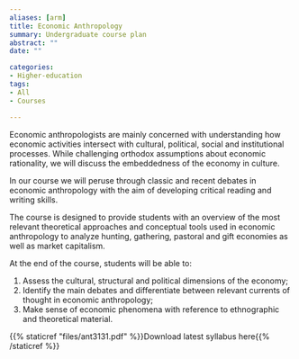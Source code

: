 ```yaml
---
aliases: [arm]
title: Economic Anthropology
summary: Undergraduate course plan
abstract: ""
date: ""

categories:
- Higher-education
tags:
- All
- Courses

---
```


Economic anthropologists are mainly concerned with understanding how economic activities intersect with cultural, political, social and institutional processes. While challenging orthodox assumptions about economic rationality, we will discuss the embeddedness of the economy in culture. 

In our course we will peruse through classic and recent debates in economic anthropology with the aim of developing critical reading and writing skills. 

The course is designed to provide students with an overview of the most relevant theoretical approaches and conceptual tools used in economic anthropology to analyze hunting, gathering, pastoral and gift economies as well as market capitalism.

At the end of the course, students will be able to:

1) Assess the cultural, structural and political dimensions of the economy;
2) Identify the main debates and differentiate between relevant currents of thought in economic anthropology;
3) Make sense of economic phenomena with reference to ethnographic and theoretical material. 


{{% staticref "files/ant3131.pdf" %}}Download latest syllabus here{{% /staticref %}}
